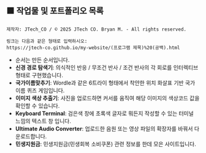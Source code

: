 ## 🟩 작업물 및 포트폴리오 목록
```
제작자: JTech_CO / © 2025 JTech CO. Bryan M. - All rights reserved.

링크는 다음과 같은 형태로 입력하시오:
https://jtech-co.github.io/my-website/(프로그램 제목)%20(공백).html
```
* 순서는 만든 순서입니다.
* **신경 경로 탐색기**: 의식적인 반응 / 무조건 반사 / 조건 반사의 각 회로를 인터렉티브 형태로 구현했습니다.
* **국가이름맞추기**: Wordle과 같은 6트라이 형태에서 착안한 위치 화살표 기반 국가 이름 퀴즈 게임입니다.
* **이미지 색상 추출기**: 사진을 업로드하면 커서를 움직여 해당 이미지의 색상코드 값을 확인할 수 있습니다.
* **Keyboard Terminal**: 검은색 창에 초록색 글자로 뭐든지 작성할 수 있는 터미널 느낌의 텍스트 창 입니다.
* **Ultimate Audio Converter**: 업로드한 음원 또는 영상 파일의 확장자를 바꿔서 다운로드합니다. 
* **민생지원금**: 민생지원금(민생회복 소비쿠폰) 관련 정보를 한데 모은 사이트입니다. 
